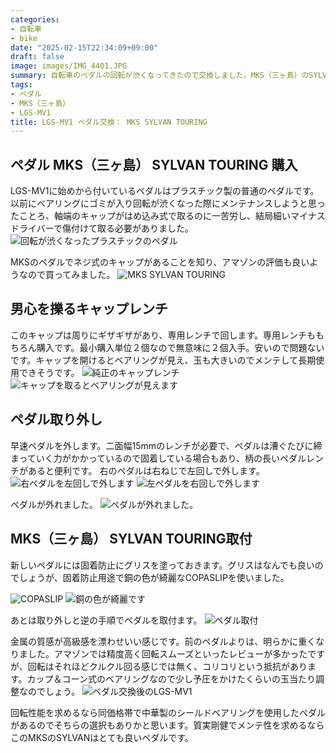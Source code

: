 ```yaml
---
categories:
- 自転車
- bike
date: "2025-02-15T22:34:09+09:00"
draft: false
image: images/IMG_4401.JPG
summary: 自転車のペダルの回転が渋くなってきたので交換しました。MKS（三ヶ島）のSYLVAN TOURINGは金属製で高級感がありベアリング部のカバーを開けてメンテでき、長く付き合えそうなペダルです。
tags:
- ペダル
- MKS（三ヶ島）
- LGS-MV1
title: LGS-MV1 ペダル交換： MKS SYLVAN TOURING
---
```


## ペダル MKS（三ヶ島） SYLVAN TOURING 購入

LGS-MV1に始めから付いているペダルはプラスチック製の普通のペダルです。以前にベアリングにゴミが入り回転が渋くなった際にメンテナンスしようと思ったことろ、軸端のキャップがはめ込み式で取るのに一苦労し、結局細いマイナスドライバーで傷付けて取る必要がありました。
![回転が渋くなったプラスチックのペダル](./images/IMG_4404.JPG)

MKSのペダルでネジ式のキャップがあることを知り、アマゾンの評価も良いようなので買ってみました。
![MKS SYLVAN TOURING](./images/IMG_4401.JPG)

## 男心を擽るキャップレンチ

このキャップは周りにギザギザがあり、専用レンチで回します。専用レンチももちろん購入です。最小購入単位２個なので無意味に２個入手。安いので問題ないです。キャップを開けるとベアリングが見え、玉も大きいのでメンテして長期使用できそうです。
![純正のキャップレンチ ](./images/IMG_4402.JPG) 
![キャップを取るとベアリングが見えます](./images/IMG_4403.JPG)

## ペダル取り外し

早速ペダルを外します。二面幅15mmのレンチが必要で、ペダルは漕ぐたびに締まっていく力がかかっているので固着している場合もあり、柄の長いペダルレンチがあると便利です。
右のペダルは右ねじで左回しで外します。 ![右ペダルを左回しで外します ](./images/IMG_4405.JPG)
![左ペダルを右回しで外します ](./images/IMG_4406.JPG) 

ペダルが外れました。
![ペダルが外れました。](./images/IMG_4407_1.JPG)

## MKS（三ヶ島） SYLVAN TOURING取付

新しいペダルには固着防止にグリスを塗っておきます。グリスはなんでも良いのでしょうが、固着防止用途で銅の色が綺麗なCOPASLIPを使いました。

![COPASLIP ](./images/IMG_4408.JPG)
![銅の色が綺麗です](./images/IMG_4409.JPG)

あとは取り外しと逆の手順でペダルを取付ます。
![ペダル取付](./images/IMG_4412.JPG)

金属の質感が高級感を漂わせいい感じです。前のペダルよりは、明らかに重くなりました。アマゾンでは精度高く回転スムーズといったレビューが多かったですが、回転はそれほどクルクル回る感じでは無く、コリコリという抵抗があります。カップ＆コーン式のベアリングなので少し予圧をかけたくらいの玉当たり調整なのでしょう。
![ペダル交換後のLGS-MV1](./images/IMG_4413.JPG)

回転性能を求めるなら同価格帯で中華製のシールドベアリングを使用したペダルがあるのでそちらの選択もありかと思います。質実剛健でメンテ性を求めるならこのMKSのSYLVANはとても良いペダルです。
